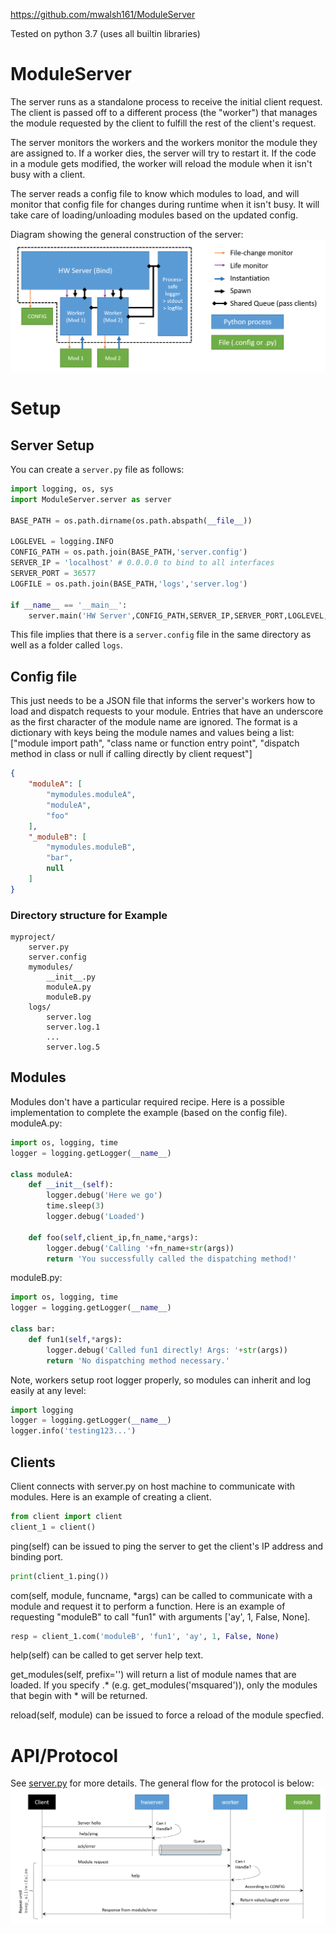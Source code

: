 https://github.com/mwalsh161/ModuleServer

Tested on python 3.7 (uses all builtin libraries)

# ModuleServer
The server runs as a standalone process to receive the initial client request.
The client is passed off to a different process (the "worker") that manages the module requested by the client to fulfill the rest of the client's request.

The server monitors the workers and the workers monitor the module they are assigned to.
If a worker dies, the server will try to restart it.
If the code in a module gets modified, the worker will reload the module when it isn't busy with a client.

The server reads a config file to know which modules to load, and will monitor that config file for changes during runtime when it isn't busy.
It will take care of loading/unloading modules based on the updated config.

Diagram showing the general construction of the server:
![structure](docs/structure.png)

# Setup
## Server Setup
You can create a `server.py` file as follows:
```python
import logging, os, sys
import ModuleServer.server as server

BASE_PATH = os.path.dirname(os.path.abspath(__file__))

LOGLEVEL = logging.INFO
CONFIG_PATH = os.path.join(BASE_PATH,'server.config')
SERVER_IP = 'localhost' # 0.0.0.0 to bind to all interfaces
SERVER_PORT = 36577
LOGFILE = os.path.join(BASE_PATH,'logs','server.log')

if __name__ == '__main__':
    server.main('HW Server',CONFIG_PATH,SERVER_IP,SERVER_PORT,LOGLEVEL,LOGFILE)
```
This file implies that there is a `server.config` file in the same directory as well as a folder called `logs`.

## Config file
This just needs to be a JSON file that informs the server's workers how to load and dispatch requests to your module.
Entries that have an underscore as the first character of the module name are ignored.
The format is a dictionary with keys being the module names and values being a list: \["module import path", "class name or function entry point", "dispatch method in class or null if calling directly by client request"\]
```json
{
    "moduleA": [
        "mymodules.moduleA",
        "moduleA",
        "foo"
    ],
    "_moduleB": [
        "mymodules.moduleB",
        "bar",
        null
    ]
}
```
### Directory structure for Example
```
myproject/
    server.py
    server.config
    mymodules/
        __init__.py
        moduleA.py
        moduleB.py
    logs/
        server.log
        server.log.1
        ...
        server.log.5
```

## Modules
Modules don't have a particular required recipe. Here is a possible implementation to complete the example (based on the config file).
moduleA.py:
```python
import os, logging, time
logger = logging.getLogger(__name__)

class moduleA:
    def __init__(self):
        logger.debug('Here we go')
        time.sleep(3)
        logger.debug('Loaded')

    def foo(self,client_ip,fn_name,*args):
        logger.debug('Calling '+fn_name+str(args))
        return 'You successfully called the dispatching method!'
```
moduleB.py:
```python
import os, logging, time
logger = logging.getLogger(__name__)

class bar:
    def fun1(self,*args):
        logger.debug('Called fun1 directly! Args: '+str(args))
        return 'No dispatching method necessary.'
```

Note, workers setup root logger properly, so modules can inherit and log easily at any level:
```python
import logging
logger = logging.getLogger(__name__)
logger.info('testing123...')
```

## Clients
Client connects with server.py on host machine to communicate with modules. Here is an example of creating a client.
```python
from client import client
client_1 = client()
```

ping(self) can be issued to ping the server to get the client's IP address and binding port.
```python
print(client_1.ping())
```

com(self, module, funcname, *args) can be called to communicate with a module and request it to perform a function. Here is an example of requesting "moduleB" to call "fun1" with arguments ['ay', 1, False, None].
```python
resp = client_1.com('moduleB', 'fun1', 'ay', 1, False, None)
```

help(self) can be called to get server help text.

get_modules(self, prefix='') will return a list of module names that are loaded. If you specify .*
(e.g. get_modules('msquared')), only the modules that begin with * will be returned.

reload(self, module) can be issued to force a reload of the module specfied.

# API/Protocol
See [server.py](server.py) for more details. The general flow for the protocol is below:
![protocol](docs/protocol.png)

